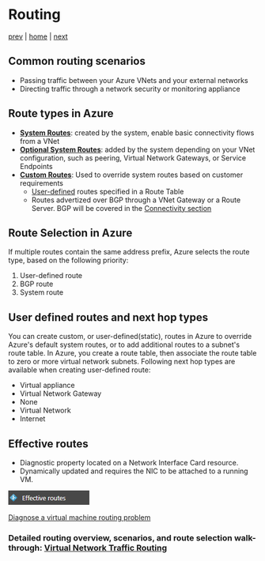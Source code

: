 # Routing

[prev](./security-overview.md) | [home](./readme.md)  | [next](./faq.md)

## Common routing scenarios

- Passing traffic between your Azure VNets and your external networks
- Directing traffic through a network security or monitoring appliance

## Route types in Azure

- [**System Routes**](https://docs.microsoft.com/azure/virtual-network/virtual-networks-udr-overview#system-routes): created by the system, enable basic connectivity flows from a VNet
- [**Optional System Routes**](https://docs.microsoft.com/azure/virtual-network/virtual-networks-udr-overview#optional-default-routes): added by the system depending on your VNet configuration, such as peering, Virtual Network Gateways, or Service Endpoints
- [**Custom Routes**](https://docs.microsoft.com/azure/virtual-network/virtual-networks-udr-overview#custom-routes): Used to override system routes based on customer requirements
  - [User-defined](https://docs.microsoft.com/azure/virtual-network/virtual-networks-udr-overview#user-defined) routes specified in a Route Table
  - Routes advertized over BGP through a VNet Gateway or a Route Server. BGP will be covered in the [Connectivity section](./hybrid-connectivity-overview.md)

## Route Selection in Azure

If multiple routes contain the same address prefix, Azure selects the route type, based on the following priority:

1. User-defined route
2. BGP route
3. System route

## User defined routes and next hop types

You can create custom, or user-defined(static), routes in Azure to override Azure's default system routes, or to add additional routes to a subnet's route table. In Azure, you create a route table, then associate the route table to zero or more virtual network subnets.
Following next hop types are available when creating user-defined route:

- Virtual appliance
- Virtual Network Gateway
- None
- Virtual Network
- Internet

## Effective routes

- Diagnostic property located on a Network Interface Card resource.
- Dynamically updated and requires the NIC to be attached to a running VM.

![Effective routes](png/effective-routes.png)

[Diagnose a virtual machine routing problem](https://docs.microsoft.com/azure/virtual-network/diagnose-network-routing-problem)

### Detailed routing overview, scenarios, and route selection walk-through: [Virtual Network Traffic Routing](https://docs.microsoft.com/azure/virtual-network/virtual-networks-udr-overview)
